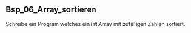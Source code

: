 ## Bsp_06_Array_sortieren

Schreibe ein Program welches ein int Array mit zufälligen Zahlen sortiert.
